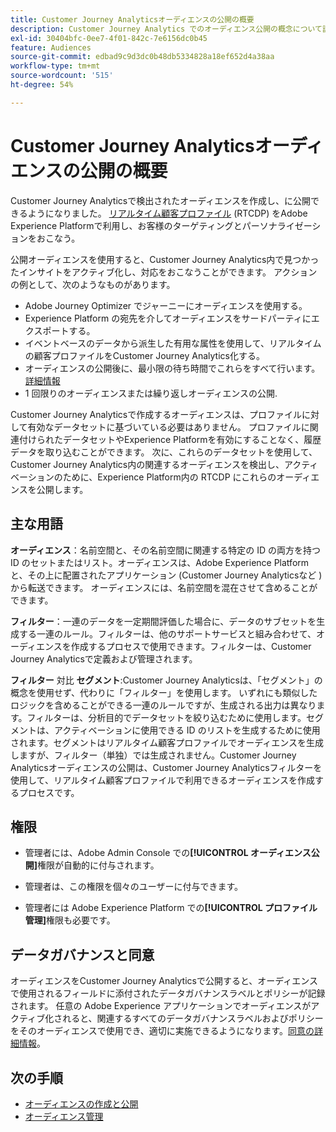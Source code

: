 ```yaml
---
title: Customer Journey Analyticsオーディエンスの公開の概要
description: Customer Journey Analytics でのオーディエンス公開の概念について説明します
exl-id: 30404bfc-0ee7-4f01-842c-7e6156dc0b45
feature: Audiences
source-git-commit: edbad9c9d3dc0b48db5334828a18ef652d4a38aa
workflow-type: tm+mt
source-wordcount: '515'
ht-degree: 54%

---
```


# Customer Journey Analyticsオーディエンスの公開の概要

Customer Journey Analyticsで検出されたオーディエンスを作成し、に公開できるようになりました。 [リアルタイム顧客プロファイル](https://experienceleague.adobe.com/docs/experience-platform/profile/home.html?lang=ja) (RTCDP) をAdobe Experience Platformで利用し、お客様のターゲティングとパーソナライゼーションをおこなう。

公開オーディエンスを使用すると、Customer Journey Analytics内で見つかったインサイトをアクティブ化し、対応をおこなうことができます。 アクションの例として、次のようなものがあります。

* Adobe Journey Optimizer でジャーニーにオーディエンスを使用する。
* Experience Platform の宛先を介してオーディエンスをサードパーティにエクスポートする。
* イベントベースのデータから派生した有用な属性を使用して、リアルタイムの顧客プロファイルをCustomer Journey Analytics化する。
* オーディエンスの公開後に、最小限の待ち時間でこれらをすべて行います。[詳細情報](https://experienceleague.adobe.com/docs/analytics-platform/using/cja-components/audiences/publish.html?lang=ja#latency)
* 1 回限りのオーディエンスまたは繰り返しオーディエンスの公開.

Customer Journey Analyticsで作成するオーディエンスは、プロファイルに対して有効なデータセットに基づいている必要はありません。 プロファイルに関連付けられたデータセットやExperience Platformを有効にすることなく、履歴データを取り込むことができます。 次に、これらのデータセットを使用して、Customer Journey Analytics内の関連するオーディエンスを検出し、アクティベーションのために、Experience Platform内の RTCDP にこれらのオーディエンスを公開します。

## 主な用語

**オーディエンス**：名前空間と、その名前空間に関連する特定の ID の両方を持つ ID のセットまたはリスト。オーディエンスは、Adobe Experience Platformと、その上に配置されたアプリケーション (Customer Journey Analyticsなど ) から転送できます。 オーディエンスには、名前空間を混在させて含めることができます。

**フィルター**：一連のデータを一定期間評価した場合に、データのサブセットを生成する一連のルール。フィルターは、他のサポートサービスと組み合わせて、オーディエンスを作成するプロセスで使用できます。フィルターは、Customer Journey Analyticsで定義および管理されます。

**フィルター** 対比 **セグメント**:Customer Journey Analyticsは、「セグメント」の概念を使用せず、代わりに「フィルター」を使用します。 いずれにも類似したロジックを含めることができる一連のルールですが、生成される出力は異なります。フィルターは、分析目的でデータセットを絞り込むために使用します。セグメントは、アクティベーションに使用できる ID のリストを生成するために使用されます。セグメントはリアルタイム顧客プロファイルでオーディエンスを生成しますが、フィルター（単独）では生成されません。Customer Journey Analyticsオーディエンスの公開は、Customer Journey Analyticsフィルターを使用して、リアルタイム顧客プロファイルで利用できるオーディエンスを作成するプロセスです。

## 権限

* 管理者には、Adobe Admin Console での&#x200B;**[!UICONTROL オーディエンス公開]**&#x200B;権限が自動的に付与されます。

* 管理者は、この権限を個々のユーザーに付与できます。

* 管理者には Adobe Experience Platform での&#x200B;**[!UICONTROL プロファイル管理]**&#x200B;権限も必要です。

## データガバナンスと同意

オーディエンスをCustomer Journey Analyticsで公開すると、オーディエンスで使用されるフィールドに添付されたデータガバナンスラベルとポリシーが記録されます。  任意の Adobe Experience アプリケーションでオーディエンスがアクティブ化されると、関連するすべてのデータガバナンスラベルおよびポリシーをそのオーディエンスで使用でき、適切に実施できるようになります。[同意の詳細情報](https://experienceleague.adobe.com/docs/experience-platform/data-governance/policies/user-guide.html?lang=ja#consent-policy)。

## 次の手順

* [オーディエンスの作成と公開](/help/components/audiences/publish.md)
* [オーディエンス管理](/help/components/audiences/manage.md)
